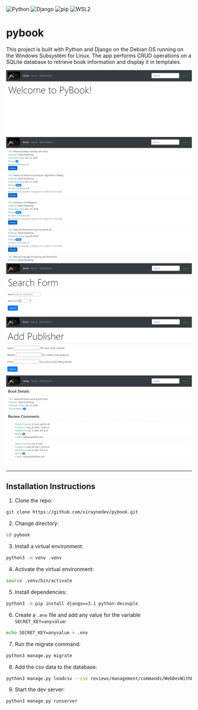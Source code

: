 ![Python](https://img.shields.io/badge/Python-3.9.2-red)
![Django](https://img.shields.io/badge/Django-4.1.2-green)
![pip](https://img.shields.io/badge/pip-22.2.2-lightgrey)
![WSL2](https://img.shields.io/badge/WSL2-Windows%20Subsystem%20for%20Linux-informational)

# pybook

This project is built with Python and Django on the Debian OS running on the Windows Subsystem for Linux. The app performs CRUD operations on a SQLite database to retrieve book information and display it in templates.

![project screenshot](assets/images/project-screenshot.webp)
![books screenshot](assets/images/books-screenshot.webp)
![search screenshot](assets/images/search-screenshot.webp)
![add publisher screenshot](assets/images/add-publisher-screenshot.webp)
![results screenshot](assets/images/results-screenshot.webp)

---

## Installation Instructions

1. Clone the repo:

```sh
git clone https://github.com/xiraynedev/pybook.git
```

2. Change directory:

```sh
cd pybook
```

3. Install a virtual environment:

```sh
python3 -m venv .venv
```

4. Activate the virtual environment:

```sh
source .venv/bin/activate
```

5. Install dependencies:

```sh
python3 -m pip install django==3.1 python-decouple
```

6. Create a `.env` file and add any value for the variable `SECRET_KEY=anyvalue`:

```sh
echo SECRET_KEY=anyvalue > .env
```

7. Run the migrate command:

```sh
python3 manage.py migrate
```

8. Add the csv data to the database:

```sh
python3 manage.py loadcsv --csv reviews/management/commands/WebDevWithDjangoData.csv
```

9. Start the dev server:

```sh
python3 manage.py runserver
```
